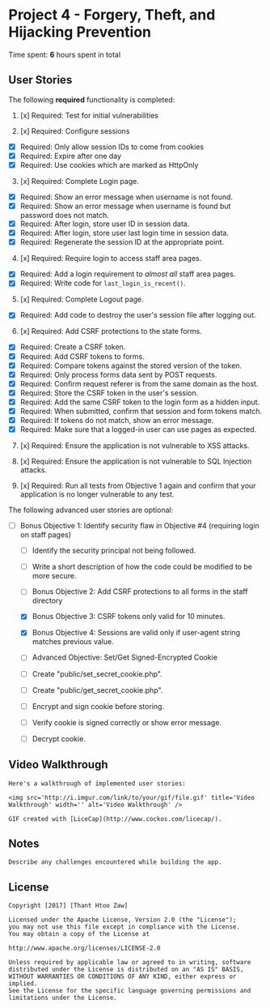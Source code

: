# Project 4 - Forgery, Theft, and Hijacking Prevention

Time spent: **6** hours spent in total

## User Stories

The following **required** functionality is completed:

1. [x]  Required: Test for initial vulnerabilities

2. [x]  Required: Configure sessions
* [x]  Required: Only allow session IDs to come from cookies
* [x]  Required: Expire after one day
* [x]  Required: Use cookies which are marked as HttpOnly

3. [x]  Required: Complete Login page.
* [x]  Required: Show an error message when username is not found.
* [x]  Required: Show an error message when username is found but password does not match.
* [x]  Required: After login, store user ID in session data.
* [x]  Required: After login, store user last login time in session data.
* [x]  Required: Regenerate the session ID at the appropriate point.

4. [x]  Required: Require login to access staff area pages.
* [x]  Required: Add a login requirement to *almost all* staff area pages.
* [x]  Required: Write code for `last_login_is_recent()`.

5. [x]  Required: Complete Logout page.
* [x]  Required: Add code to destroy the user's session file after logging out.

6. [x]  Required: Add CSRF protections to the state forms.
* [x]  Required: Create a CSRF token.
* [x]  Required: Add CSRF tokens to forms.
* [x]  Required: Compare tokens against the stored version of the token.
* [x]  Required: Only process forms data sent by POST requests.
* [x]  Required: Confirm request referer is from the same domain as the host.
* [x]  Required: Store the CSRF token in the user's session.
* [x]  Required: Add the same CSRF token to the login form as a hidden input.
* [x]  Required: When submitted, confirm that session and form tokens match.
* [x]  Required: If tokens do not match, show an error message.
* [x]  Required: Make sure that a logged-in user can use pages as expected.

7. [x]  Required: Ensure the application is not vulnerable to XSS attacks.

8. [x]  Required: Ensure the application is not vulnerable to SQL Injection attacks.

9. [x]  Required: Run all tests from Objective 1 again and confirm that your application is no longer vulnerable to any test.


The following advanced user stories are optional:

* [ ]  Bonus Objective 1: Identify security flaw in Objective #4 (requiring login on staff pages)
    * [ ]  Identify the security principal not being followed.
    * [ ]  Write a short description of how the code could be modified to be more secure.

    * [ ] Bonus Objective 2: Add CSRF protections to all forms in the staff directory

    * [x]  Bonus Objective 3: CSRF tokens only valid for 10 minutes.

    * [x]  Bonus Objective 4: Sessions are valid only if user-agent string matches previous value.

    * [ ]  Advanced Objective: Set/Get Signed-Encrypted Cookie
    * [ ]  Create "public/set\_secret\_cookie.php".
    * [ ]  Create "public/get\_secret\_cookie.php".
    * [ ]  Encrypt and sign cookie before storing.
    * [ ]  Verify cookie is signed correctly or show error message.
    * [ ]  Decrypt cookie.

## Video Walkthrough

    Here's a walkthrough of implemented user stories:

    <img src='http://i.imgur.com/link/to/your/gif/file.gif' title='Video Walkthrough' width='' alt='Video Walkthrough' />

    GIF created with [LiceCap](http://www.cockos.com/licecap/).

## Notes

    Describe any challenges encountered while building the app.

## License

    Copyright [2017] [Thant Htoo Zaw]

    Licensed under the Apache License, Version 2.0 (the "License");
    you may not use this file except in compliance with the License.
    You may obtain a copy of the License at

    http://www.apache.org/licenses/LICENSE-2.0

    Unless required by applicable law or agreed to in writing, software
    distributed under the License is distributed on an "AS IS" BASIS,
    WITHOUT WARRANTIES OR CONDITIONS OF ANY KIND, either express or implied.
    See the License for the specific language governing permissions and
    limitations under the License.

